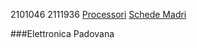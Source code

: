 2101046
2111936
[Processori](processori.md)
[Schede Madri](schede_madri.md)

###Elettronica Padovana
